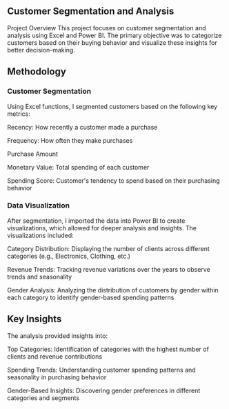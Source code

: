 ## Customer Segmentation and Analysis
Project Overview
This project focuses on customer segmentation and analysis using Excel and Power BI. The primary objective was to categorize customers based on their buying behavior and visualize these insights for better decision-making.

## Methodology
### Customer Segmentation
Using Excel functions, I segmented customers based on the following key metrics:

Recency: How recently a customer made a purchase

Frequency: How often they make purchases 

Purchase Amount 


Monetary Value: Total spending of each customer 

Spending Score: Customer's tendency to spend based on their purchasing behavior 

### Data Visualization
After segmentation, I imported the data into Power BI to create visualizations, which allowed for deeper analysis and insights. The visualizations included:


Category Distribution: Displaying the number of clients across different categories (e.g., Electronics, Clothing, etc.)

Revenue Trends: Tracking revenue variations over the years to observe trends and seasonality

Gender Analysis: Analyzing the distribution of customers by gender within each category to identify gender-based spending patterns 

 
## Key Insights
The analysis provided insights into: 


Top Categories: Identification of categories with the highest number of clients and revenue contributions 

Spending Trends: Understanding customer spending patterns and seasonality in purchasing behavior 

Gender-Based Insights: Discovering gender preferences in different categories and segments 

